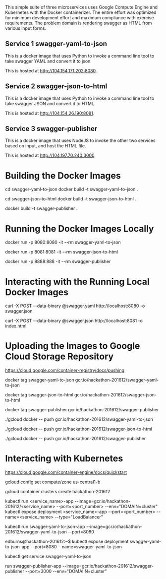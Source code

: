 This simple suite of three microservices uses Google Compute Engine and
Kubernetes with the Docker containerizer.  The entire effort was
optimized for minimum development effort and maximum compliance with
exercise requirements.  The problem domain is rendering swagger as HTML
from various input forms.

Service 1 swagger-yaml-to-json
------------------------------

This is a docker image that uses Python to invoke a command line tool to
take swagger YAML and convert it to json.

This is hosted at <http://104.154.171.202:8080>.

Service 2 swagger-json-to-html
------------------------------

This is a docker image that uses Python to invoke a command line tool to
take swagger JSON and convert it to HTML.

This is hosted at <http://104.154.26.190:8081>.

Service 3 swagger-publisher
---------------------------

This is a docker image that uses NodeJS to invoke the other two services
based on input, and host the HTML file.

This is hosted at <http://104.197.70.240:3000>.


Building the Docker Images
==========================

cd swagger-yaml-to-json docker build -t swagger-yaml-to-json .

cd swagger-json-to-html docker build -t swagger-json-to-html .

docker build -t swagger-publisher .

Running the Docker Images Locally
=================================

docker run -p 8080:8080 -it --rm swagger-yaml-to-json

docker run -p 8081:8081 -it --rm swagger-json-to-html

docker run -p 8888:888 -it --rm swagger-publisher

Interacting with the Running Local Docker Images
================================================

curl -X POST --data-binary @swagger.yaml http://localhost:8080 -o swagger.json

curl -X POST --data-binary @swagger.json http://localhost:8081 -o index.html

Uploading the Images to Google Cloud Storage Repository
=======================================================

https://cloud.google.com/container-registry/docs/pushing

docker tag swagger-yaml-to-json gcr.io/hackathon-201612/swagger-yaml-to-json

docker tag swagger-json-to-html gcr.io/hackathon-201612/swagger-json-to-html

docker tag swagger-publisher gcr.io/hackathon-201612/swagger-publisher

./gcloud docker -- push gcr.io/hackathon-201612/swagger-yaml-to-json

./gcloud docker -- push gcr.io/hackathon-201612/swagger-json-to-html

./gcloud docker -- push gcr.io/hackathon-201612/swagger-publisher

Interacting with Kubernetes
===========================
https://cloud.google.com/container-engine/docs/quickstart

gcloud config set compute/zone us-central1-b

gcloud container clusters create hackathon-201612

kubectl run <service_name>-app --image=gcr.io/hackathon-201612/<service_name> --port=<port_number> --env="DOMAIN=cluster"
kubectl expose deployment <service_name>-app --port=<port_number> --name=<service_name> --type="LoadBalancer"

kubectl run swagger-yaml-to-json-app --image=gcr.io/hackathon-201612/swagger-yaml-to-json --port=8080

edburns@hackathon-201612:~$ kubectl expose deployment swagger-yaml-to-json-app --port=8080 --name=swagger-yaml-to-json

kubectl get service swagger-yaml-to-json

run swagger-publisher-app --image=gcr.io/hackathon-201612/swagger-publisher --port=3000 --env="DOMAI
N=cluster"
